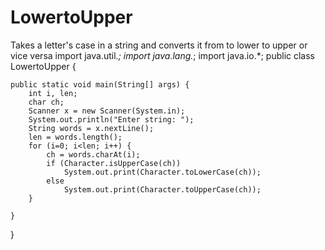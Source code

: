 # LowertoUpper
Takes a letter's case in a string and converts it from to lower to upper or vice versa
import java.util.*;
import java.lang.*;
import java.io.*; 
public class LowertoUpper {

	public static void main(String[] args) {
		int i, len;
		char ch; 
		Scanner x = new Scanner(System.in);
		System.out.println("Enter string: ");
		String words = x.nextLine();
		len = words.length();
		for (i=0; i<len; i++) {
			ch = words.charAt(i);
			if (Character.isUpperCase(ch))
				System.out.print(Character.toLowerCase(ch));
			else
				System.out.print(Character.toUpperCase(ch));
		}
		
	}

}
